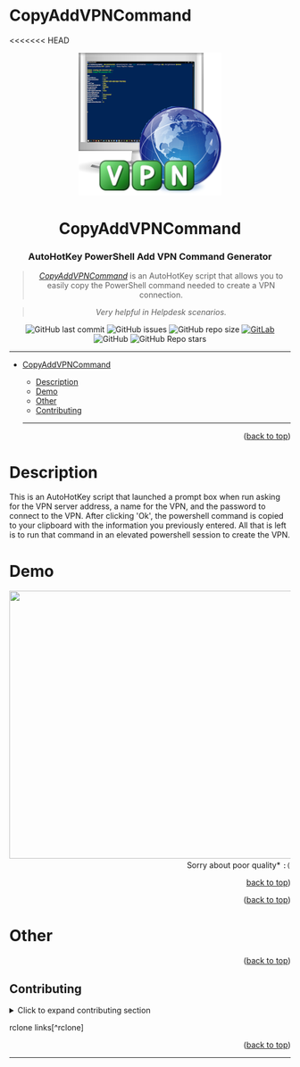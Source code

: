 # CopyAddVPNCommand

<<<<<<< HEAD


<div align="center">

<img width="256" height="256" src="/media/Copy_Add-VPN_Command.png">

# **CopyAddVPNCommand**

### **AutoHotKey PowerShell Add VPN Command Generator**
> [*CopyAddVPNCommand*](https://github.com/ConnerWill/CopyAddVPNCommand) is an AutoHotKey script that allows you to easily copy the PowerShell command needed to create a VPN connection.

> *Very helpful in Helpdesk scenarios.*

![GitHub last commit](https://img.shields.io/github/last-commit/ConnerWill/CopyAddVPNCommand)
![GitHub issues](https://img.shields.io/github/issues-raw/ConnerWill/CopyAddVPNCommand)
![GitHub repo size](https://img.shields.io/github/repo-size/ConnerWill/CopyAddVPNCommand)
[![GitLab](https://img.shields.io/static/v1?label=gitlab&logo=gitlab&color=E24329&message=mirrored)](https://gitlab.com/ConnerWill/CopyAddVPNCommand)
![GitHub](https://img.shields.io/github/license/ConnerWill/CopyAddVPNCommand)
![GitHub Repo stars](https://img.shields.io/github/stars/ConnerWill/CopyAddVPNCommand?style=social)


</div>

---

* [CopyAddVPNCommand](#copyaddvpncommand)
    * [Description](#description)
    * [Demo](#demo)
    * [Other](#other)
    * [Contributing](#contributing)

  ---

<p align="right">(<a href="#top">back to top</a>)</p>

# Description

This is an AutoHotKey script that launched a prompt box when run asking for the VPN server address, a name for the VPN, and the password to connect to the VPN.
After clicking 'Ok', the powershell command is copied to your clipboard with the information you previously entered.
All that is left is to run that command in an elevated powershell session to create the VPN.


# Demo


<div align="center">

<img width="720" height="480" src="/media/AddVPNCommand-demo.gif">

</div>


<div align="right">
Sorry about poor quality* <code>:(</code>
</div>

<p align="right"><a href="#top">back to top</a>)</p>


<p align="right">(<a href="#top">back to top</a>)</p>

# Other

<p align="right">(<a href="#top">back to top</a>)</p>

<!-- CONTRIBUTING -->
## Contributing

<details>
  <summary>Click to expand contributing section</summary>

  ---

Any contributions you make are **greatly appreciated**.

If you have a suggestion that would make this better, please fork the repo and create a pull request. You can also simply open an issue.


1. Fork the Project
2. Create your Feature Branch (`git checkout -b feature/AmazingFeature`)
3. Commit your Changes (`git commit -m 'Add some AmazingFeature'`)
4. Push to the Branch (`git push origin feature/AmazingFeature`)
5. Open a Pull Request

<p align="right">(<a href="#top">back to top</a>)</p>

</details>  

rclone links[^rclone]

<p align="right">(<a href="#top">back to top</a>)</p>


---

